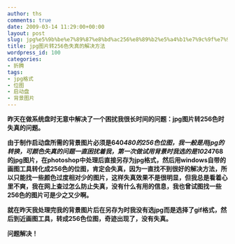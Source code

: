 ```yaml
---
author: ths
comments: true
date: 2009-03-14 11:29:00+00:00
layout: post
slug: jpg%e5%9b%be%e7%89%87%e8%bd%ac256%e8%89%b2%e5%a4%b1%e7%9c%9f%e7%9a%84%e8%a7%a3%e5%86%b3%e6%96%b9%e6%b3%95
title: jpg图片转256色失真的解决方法
wordpress_id: 100
categories:
- 折腾
tags:
- jpg格式
- 位图
- 启动盘
- 背景图片
---
```



**昨天在做系统盘时无意中解决了一个困扰我很长时间的问题：jpg图片转256色时失真的问题。**






**由于制作启动盘所需的背景图片必须是640*480的256色位图，我一般是用jpg的转换，可颜色失真的问题一直困扰着我，第一次做试用背景时我选的是1024*768的jpg图片，在photoshop中处理后直接另存为jpg格式，然后用windows自带的画图工具转化成256色的位图，肯定会失真，因为一直找不到很好的解决方法，所以只能找一些颜色过度相对少的图片，这样失真效果不是很明显，但我总是看着心里不爽，我在网上查过怎么防止失真，没有什么有用的信息，我也曾试图找一些256色的图片可是少之又少啊。**






**就在昨天我处理完我的背景图片后在另存为时我没有选jpg而是选择了gif格式，然后到近画图工具，转成256色位图，奇迹出现了，没有失真。**





**问题解决！**





 



